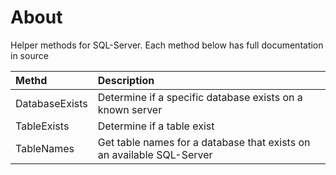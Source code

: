 ﻿# About

Helper methods for SQL-Server. Each method below has full documentation in source

| Methd        |   Description    |  
|:------------- |:-------------|
| DatabaseExists | Determine if a specific database exists on a known server | 
| TableExists | Determine if a table exist |  
| TableNames | Get table names for a database that exists on an available SQL-Server  |  